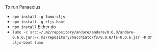 To run Panaeolus
- `npm install -g lumo-cljs`
- `npm install -g cljs-boot`
- `npm install`
Either do
- `lumo -c src:~/.m2/repository/andare/andare/0.6.0/andare-0.6.0.jar:~/.m2/repository/macchiato/fs/0.0.6/fs-0.0.6.jar -K`
or
`cljs-boot lumo`


